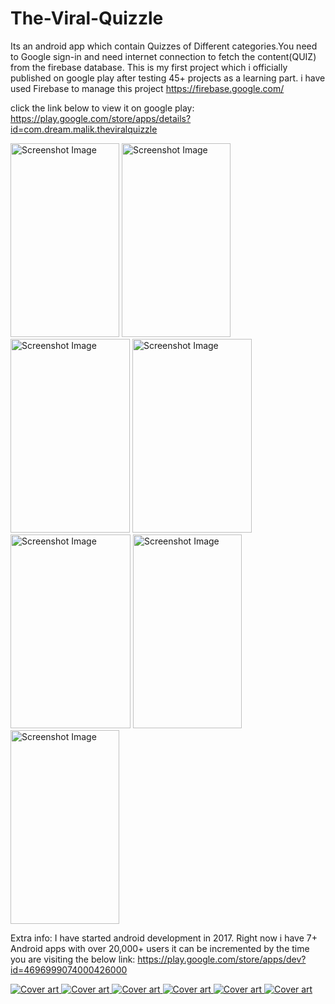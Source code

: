# The-Viral-Quizzle
Its an android app which contain Quizzes of Different categories.You need to Google sign-in and need internet connection to fetch the content(QUIZ) from the firebase database.
This is my first project which i officially published on google play after testing 45+ projects as a learning part.
i have used Firebase to manage this project https://firebase.google.com/

click the link below to view it on google play:
https://play.google.com/store/apps/details?id=com.dream.malik.theviralquizzle

<p>
<img src="https://lh3.googleusercontent.com/evaXKkEkil1At_zf-pIiPxeUZAsUE2o670ntJOhlgB50nd478MVKxGw8yP6cuBMAAISF=w720-h310-rw" srcset="https://lh3.googleusercontent.com/evaXKkEkil1At_zf-pIiPxeUZAsUE2o670ntJOhlgB50nd478MVKxGw8yP6cuBMAAISF=w1440-h620-rw 2x" class="T75of TJlTvc" aria-hidden="true" width="174" height="310" alt="Screenshot Image" itemprop="image">

<img src="https://lh3.googleusercontent.com/OlHtJMhdeLkLRWV26Wc9_Cs13_ISauT5njtqcWWSV7Hq2dsk1yvRkLN0dqGKWtLfag=w720-h310-rw" srcset="https://lh3.googleusercontent.com/OlHtJMhdeLkLRWV26Wc9_Cs13_ISauT5njtqcWWSV7Hq2dsk1yvRkLN0dqGKWtLfag=w1440-h620-rw 2x" class="T75of TJlTvc" aria-hidden="true" width="174" height="310" alt="Screenshot Image" itemprop="image">

<img data-ils="3" src="https://lh3.googleusercontent.com/dvcbu9QUNy9XdrHgEED0e1Y0OenMr7VccefQ5Dk9EBt_zjO5xINLryzgti0ZNKsopHo=w720-h310-rw" class="T75of TJlTvc" aria-hidden="true" width="191" height="310" alt="Screenshot Image" itemprop="image" srcset="https://lh3.googleusercontent.com/dvcbu9QUNy9XdrHgEED0e1Y0OenMr7VccefQ5Dk9EBt_zjO5xINLryzgti0ZNKsopHo=w1440-h620-rw 2x">
</p?
<p>
<img data-ils="3" src="https://lh3.googleusercontent.com/Rk6DCS1pzfpg84MYyxIjXHGMUM_znvKqwGlB4s8jDPd2QzMsILDn6tnPjUjJZE9X8J0=w720-h310-rw" class="T75of TJlTvc" aria-hidden="true" width="191" height="310" alt="Screenshot Image" itemprop="image" srcset="https://lh3.googleusercontent.com/Rk6DCS1pzfpg84MYyxIjXHGMUM_znvKqwGlB4s8jDPd2QzMsILDn6tnPjUjJZE9X8J0=w1440-h620-rw 2x">

<img data-ils="3" src="https://lh3.googleusercontent.com/JCodob6Mfd3ACcXdbCDW_z0AX3nosG-0ZVw9KEGtxPq5SpPziImcVWsGO1sklvk8u6NY=w720-h310-rw" class="T75of TJlTvc" aria-hidden="true" width="192" height="310" alt="Screenshot Image" itemprop="image" srcset="https://lh3.googleusercontent.com/JCodob6Mfd3ACcXdbCDW_z0AX3nosG-0ZVw9KEGtxPq5SpPziImcVWsGO1sklvk8u6NY=w1440-h620-rw 2x">

<img data-ils="3" src="https://lh3.googleusercontent.com/spDj_B3Eo1uGZKTdu2_ABwmZyeVO4o7diaqVqojj8mn9ETBR6MPpsOvPiceTZjz67L0=w720-h310-rw" class="T75of TJlTvc" aria-hidden="true" width="174" height="310" alt="Screenshot Image" itemprop="image" srcset="https://lh3.googleusercontent.com/spDj_B3Eo1uGZKTdu2_ABwmZyeVO4o7diaqVqojj8mn9ETBR6MPpsOvPiceTZjz67L0=w1440-h620-rw 2x">

<img data-ils="3" src="https://lh3.googleusercontent.com/ZqUpHznzarghYx3OOjZPkZ9EBJ2x8RGG62-s_5YxzA0PiEYXRvqh6e64MaBCw4-ZjAQ=w720-h310-rw" class="T75of TJlTvc" aria-hidden="true" width="174" height="310" alt="Screenshot Image" itemprop="image" srcset="https://lh3.googleusercontent.com/ZqUpHznzarghYx3OOjZPkZ9EBJ2x8RGG62-s_5YxzA0PiEYXRvqh6e64MaBCw4-ZjAQ=w1440-h620-rw 2x">
</p>

Extra info:
I have started android development in 2017. Right now i have 7+ Android apps with over 20,000+ users it can be incremented by the time you are visiting the below link:
https://play.google.com/store/apps/dev?id=4696999074000426000
<p>
<a href="https://play.google.com/store/apps/details?id=com.java.malik.javaanim">
<img src="https://lh3.googleusercontent.com/0GyLjJtCiXEWfjHVW52A7cHv-cy82A54b6Ws3MAKmCARu9j-KU_AsYfq47gvWywF1Q=s180-rw" srcset="https://lh3.googleusercontent.com/0GyLjJtCiXEWfjHVW52A7cHv-cy82A54b6Ws3MAKmCARu9j-KU_AsYfq47gvWywF1Q=s360-rw 2x" class="T75of ujDFqe" aria-hidden="true" alt="Cover art" itemprop="image">
</a>

<a href="https://play.google.com/store/apps/details?id=com.java.malik.javaprogramming">
  <img src="https://lh3.googleusercontent.com/v0UABx1StgEzGJoZNocJNA0CwEHDdZNopv1Bdoh3WngdrSwbJsnteBUyP0NYFsocwEk=s180-rw" srcset="https://lh3.googleusercontent.com/v0UABx1StgEzGJoZNocJNA0CwEHDdZNopv1Bdoh3WngdrSwbJsnteBUyP0NYFsocwEk=s360-rw 2x" class="T75of ujDFqe" aria-hidden="true" alt="Cover art" itemprop="image">
  
  </a>
  
  <a href="https://play.google.com/store/apps/details?id=com.codetoinvent.malik.cplusplus">
  <img src="https://lh3.googleusercontent.com/eIQqEguJkOkrzyticTiud0oQ5W9_JT1saQFIOTAF4hznR7GY561LJFXUDxZ48dJd2Wc=s180-rw" srcset="https://lh3.googleusercontent.com/eIQqEguJkOkrzyticTiud0oQ5W9_JT1saQFIOTAF4hznR7GY561LJFXUDxZ48dJd2Wc=s360-rw 2x" class="T75of ujDFqe" aria-hidden="true" alt="Cover art" itemprop="image">
  </a>
<a href="https://play.google.com/store/apps/details?id=com.codetoinvent.malik.cpluspro">
  <img src="https://lh3.googleusercontent.com/zYAin-8ORvkRF2BrrD2PIRRK9r-cSh6R6XICkAyo8ppwWhR3-JU-n0nT4Pim5rG9hPo=s180-rw" srcset="https://lh3.googleusercontent.com/zYAin-8ORvkRF2BrrD2PIRRK9r-cSh6R6XICkAyo8ppwWhR3-JU-n0nT4Pim5rG9hPo=s360-rw 2x" class="T75of ujDFqe" aria-hidden="true" alt="Cover art" itemprop="image">
  
  </a>
  <a href="https://play.google.com/store/apps/details?id=com.codetoinvent.malik.cprogramming">
  <img src="https://lh3.googleusercontent.com/ZWej7g5v3YnggX29KUiije9Oo1-QirESSXYJoGCYxXnZHnoatci2IG4_ZZ9rhDgJxg=s180-rw" srcset="https://lh3.googleusercontent.com/ZWej7g5v3YnggX29KUiije9Oo1-QirESSXYJoGCYxXnZHnoatci2IG4_ZZ9rhDgJxg=s360-rw 2x" class="T75of ujDFqe" aria-hidden="true" alt="Cover art" itemprop="image">
  
  </a>
  
  <a href="https://play.google.com/store/apps/details?id=com.codetoinvent.malik.cpro">
  
  <img src="https://lh3.googleusercontent.com/f9rrCUnb6f81ge4cQnUVUAxrtse0KgDoyPCCM1L_jlybeK6yU6R-HAWr-FvRo3hcXmru=s180-rw" srcset="https://lh3.googleusercontent.com/f9rrCUnb6f81ge4cQnUVUAxrtse0KgDoyPCCM1L_jlybeK6yU6R-HAWr-FvRo3hcXmru=s360-rw 2x" class="T75of ujDFqe" aria-hidden="true" alt="Cover art" itemprop="image">
  
</a>
</p>
